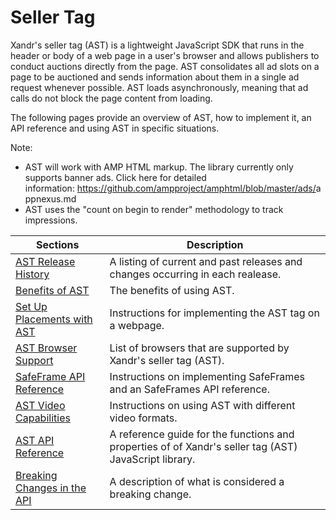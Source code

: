 

# Seller Tag



Xandr's seller tag (AST) is a lightweight
JavaScript SDK that runs in the header or body of a web page in a user's
browser and allows publishers to conduct auctions directly from the
page. AST consolidates all ad slots on a page to be auctioned and sends
information about them in a single ad request whenever possible. AST
loads asynchronously, meaning that ad calls do not block the page
content from loading.

The following pages provide an overview of AST, how to implement it, an
API reference and using AST in specific situations.



Note:

- AST will work with AMP HTML markup. The library currently only
  supports banner ads. Click here for detailed information: <a
  href="https://github.com/ampproject/amphtml/blob/master/ads/appnexus.md"
  class="xref"
  target="_blank">https://github.com/ampproject/amphtml/blob/master/ads/<span
  class="ph">appnexus.md</a>
- AST uses the "count on begin to render" methodology to track
  impressions.



<table class="table">
<thead class="thead">
<tr class="header row">
<th id="ID-00000029__entry__1"
class="entry colsep-1 rowsep-1">Sections</th>
<th id="ID-00000029__entry__2"
class="entry colsep-1 rowsep-1">Description</th>
</tr>
</thead>
<tbody class="tbody">
<tr class="odd row">
<td class="entry colsep-1 rowsep-1" headers="ID-00000029__entry__1"><a
href="ast-release-history.html" class="xref">AST Release
History</a></td>
<td class="entry colsep-1 rowsep-1" headers="ID-00000029__entry__2">A
listing of current and past releases and changes occurring in each
realease.</td>
</tr>
<tr class="even row">
<td class="entry colsep-1 rowsep-1" headers="ID-00000029__entry__1"><a
href="benefits-of-ast.html" class="xref">Benefits of AST</a></td>
<td class="entry colsep-1 rowsep-1" headers="ID-00000029__entry__2">The
benefits of using AST.</td>
</tr>
<tr class="odd row">
<td class="entry colsep-1 rowsep-1" headers="ID-00000029__entry__1"><a
href="set-up-placements-with-ast.html" class="xref">Set Up Placements
with AST</a></td>
<td class="entry colsep-1 rowsep-1"
headers="ID-00000029__entry__2">Instructions for implementing the AST
tag on a webpage.</td>
</tr>
<tr class="even row">
<td class="entry colsep-1 rowsep-1" headers="ID-00000029__entry__1"><a
href="ast-browser-support.html" class="xref">AST Browser
Support</a></td>
<td class="entry colsep-1 rowsep-1" headers="ID-00000029__entry__2">List
of browsers that are supported by Xandr's seller
tag (AST).</td>
</tr>
<tr class="odd row">
<td class="entry colsep-1 rowsep-1" headers="ID-00000029__entry__1"><a
href="safeframe-api-reference.html" class="xref">SafeFrame API
Reference</a></td>
<td class="entry colsep-1 rowsep-1"
headers="ID-00000029__entry__2">Instructions on implementing SafeFrames
and an SafeFrames API reference.</td>
</tr>
<tr class="even row">
<td class="entry colsep-1 rowsep-1" headers="ID-00000029__entry__1"><a
href="ast-video-capabilities.html" class="xref">AST Video
Capabilities</a></td>
<td class="entry colsep-1 rowsep-1"
headers="ID-00000029__entry__2">Instructions on using AST with different
video formats.</td>
</tr>
<tr class="odd row">
<td class="entry colsep-1 rowsep-1" headers="ID-00000029__entry__1"><a
href="ast-api-reference.html" class="xref">AST API Reference</a></td>
<td class="entry colsep-1 rowsep-1" headers="ID-00000029__entry__2">A
reference guide for the functions and properties of of <span
class="ph">Xandr's seller tag (AST) JavaScript library.</td>
</tr>
<tr class="even row">
<td class="entry colsep-1 rowsep-1" headers="ID-00000029__entry__1"><a
href="breaking-changes-ast-api.html" class="xref">Breaking Changes in
the API</a></td>
<td class="entry colsep-1 rowsep-1" headers="ID-00000029__entry__2">A
description of what is considered a breaking change.</td>
</tr>
</tbody>
</table>




